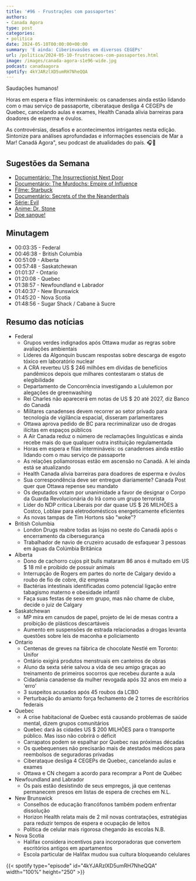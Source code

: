 ```yaml
---
title: '#96 - Frustrações com passaportes'
authors:
- Canada Agora
type: post
categories:
- politica
date: 2024-05-10T00:00:00+00:00
summary: 'E ainda: Ciberinvasões em diversos CEGEPs'
url: /politica/2024-05-10-frustracoes-com-passaportes.html
image: /images/canada-agora-s1e96-wide.jpg
podcast: canadaagora
spotify: 4kYJARzlXD5umRH7NheQQA
---
```


Saudações humanos!

Horas em espera e filas intermináveis: os canadenses ainda estão lidando com o mau serviço de
passaporte, ciberataque desliga 4 CEGEPs de Quebec, cancelando aulas e exames, Health Canada
alivia barreiras para doadores de esperma e óvulos.

As controvérsias, desafios e acontecimentos intrigantes nesta edição. Sintonize para análises
aprofundadas e informações essenciais de Mar a Mar! Canadá Agora", seu podcast de atualidades
do país. 🎧📰

## Sugestões da Semana
- [Documentário: The Insurrectionist Next Door](https://www.imdb.com/title/tt29466126/)
- [Documentário: The Murdochs: Empire of Influence](https://www.imdb.com/title/tt18268454/)
- [Filme: Starbuck](https://www.imdb.com/title/tt1756750/)
- [Documentário: Secrets of the the Neanderthals](https://www.imdb.com/title/tt32065103/)
- [Série: Evil](https://www.imdb.com/title/tt9055008/)
- [Anime: Dr. Stone](https://www.imdb.com/title/tt9679542/)
- [Doe sangue!](https://blood.ca)

## Minutagem
- 00:03:35 - Federal
- 00:46:38 - British Columbia
- 00:51:09 - Alberta
- 00:57:48 - Saskatchewan
- 01:01:37 - Ontario
- 01:20:08 - Quebec
- 01:38:57 - Newfoundland e Labrador
- 01:40:37 - New Brunswick
- 01:45:20 - Nova Scotia
- 01:48:56 - Sugar Shack / Cabane à Sucre

## Resumo das notícias
- Federal
  - Grupos verdes indignados após Ottawa mudar as regras sobre avaliações ambientais
  - Líderes da Algonquin buscam respostas sobre descarga de esgoto tóxico em laboratório nuclear
  - A CRA reverteu US $ 246 milhões em dívidas de benefícios pandêmicos depois que milhares contestaram o status de elegibilidade
  - Departamento de Concorrência investigando a Lululemon por alegações de greenwashing
  - Rei Charles não aparecerá em notas de US $ 20 até 2027, diz Banco do Canadá
  - Militares canadenses devem recorrer ao setor privado para tecnologia de vigilância espacial, disseram parlamentares
  - Ottawa aprova pedido de BC para recriminalizar uso de drogas ilícitas em espaços públicos
  - A Air Canada reduz o número de reclamações linguísticas e ainda recebe mais do que qualquer outra instituição regulamentada
  - Horas em espera e filas intermináveis: os canadenses ainda estão lidando com o mau serviço de passaporte
  - As relações poliamorosas estão em ascensão no Canadá. A lei ainda está se atualizando
  - Health Canada alivia barreiras para doadores de esperma e óvulos
  - Sua correspondência deve ser entregue diariamente? Canada Post quer que Ottawa repense seu mandato
  - Os deputados votam por unanimidade a favor de designar o Corpo da Guarda Revolucionária do Irã como um grupo terrorista
  - Líder do NDP critica Liberais por dar quase US $ 26 MILHÕES à Costco, Loblaw para eletrodomésticos energeticamente eficientes
  - As novas tampas de Tim Hortons são "woke"?
- British Columbia
  - London Drugs reabre todas as lojas no oeste do Canadá após o encerramento da cibersegurança
  - Trabalhador de navio de cruzeiro acusado de esfaquear 3 pessoas em águas da Colúmbia Britânica
- Alberta
  - Dono de cachorro cujos pit bulls mataram 86 anos é multado em US $ 18 mil e proibido de possuir animais
  - Interrupção de Rogers em partes do norte de Calgary devido a roubo de fio de cobre, diz empresa
  - Bactérias intestinais identificadas como potencial ligação entre tabagismo materno e obesidade infantil
  - Faça suas festas de sexo em grupo, mas não chame de clube, decide o juiz de Calgary
- Saskatchewan
  - MP mira em canudos de papel, projeto de lei de mesas contra a proibição de plásticos descartáveis
  - Aumento em suspensões de estrada relacionadas a drogas levanta questões sobre leis de maconha e policiamento
- Ontario
  - Centenas de greves na fábrica de chocolate Nestlé em Toronto: Unifor
  - Ontário exigirá produtos menstruais em canteiros de obras
  - Aluno da sexta série salvou a vida de seu amigo graças ao treinamento de primeiros socorros que recebeu durante a aula
  - Cidadania canadense da mulher revogada após 32 anos em meio a 'erro'
  - 3 suspeitos acusados após 45 roubos da LCBO
  - Perturbação do amianto força fechamento de 2 torres de escritórios federais
- Quebec
  - A crise habitacional de Quebec está causando problemas de saúde mental, dizem grupos comunitários
  - Quebec dará às cidades US $ 200 MILHÕES para o transporte público. Mas isso não cobrirá o déficit
  - Carrapatos podem se espalhar por Quebec nas próximas décadas
  - Os quebequenses não precisarão mais de atestados médicos para reembolsos de seguradoras privadas
  - Ciberataque desliga 4 CEGEPs de Quebec, cancelando aulas e exames
  - Ottawa e CN chegam a acordo para recomprar a Pont de Québec
- Newfoundland and Labrador
  - Os pais estão desistindo de seus empregos, já que centenas permanecem presos em listas de espera de creches em N.L.
- New Brunswick
  - Conselhos de educação francófonos também podem enfrentar dissolução
  - Horizon Health relata mais de 2 mil novas contratações, estratégias para reduzir tempos de espera e ocupação de leitos
  - Política de celular mais rigorosa chegando às escolas N.B.
- Nova Scotia
  - Halifax considera incentivos para incorporadoras que convertem escritórios antigos em apartamentos
  - Escola particular de Halifax mudou sua cultura bloqueando celulares

{{< spotify type="episode" id="4kYJARzlXD5umRH7NheQQA" width="100%" height="250" >}}

